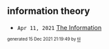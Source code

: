 ## information theory


* <code>Apr 11, 2021</code> [The Information](2021-04-11T18-17-33-the-information.md)

<sup><sub>generated 15 Dec 2021 21:19:49 by <a href='https://github.com/senorprogrammer/til'>til</a></sub></sup>

